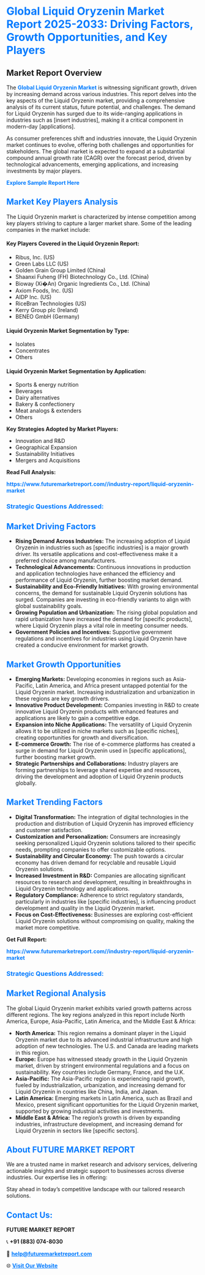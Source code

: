 <h1 style="color: #007BFF;">Global Liquid Oryzenin Market Report 2025-2033: Driving Factors, Growth Opportunities, and Key Players</h1>

<section id="overview">
<h2>Market Report Overview</h2>
<p>The <a href="https://www.futuremarketreport.com//industry-report/liquid-oryzenin-market" style="color: #007BFF; text-decoration: none;"><strong>Global Liquid Oryzenin Market</strong></a> is witnessing significant growth, driven by increasing demand across various industries. This report delves into the key aspects of the Liquid Oryzenin market, providing a comprehensive analysis of its current status, future potential, and challenges. The demand for Liquid Oryzenin has surged due to its wide-ranging applications in industries such as [insert industries], making it a critical component in modern-day [applications].</p>
<p>As consumer preferences shift and industries innovate, the Liquid Oryzenin market continues to evolve, offering both challenges and opportunities for stakeholders. The global market is expected to expand at a substantial compound annual growth rate (CAGR) over the forecast period, driven by technological advancements, emerging applications, and increasing investments by major players.</p>
</section>

<section id="overview">
<p><a href="https://www.futuremarketreport.com//request-sample/reportId=54548" style="color: #007BFF; text-decoration: none;"><strong>Explore Sample Report Here</strong></a></p>
</section>

<section id="key-players">
<h2 style="color: #007BFF;">Market Key Players Analysis</h2>
<p>The Liquid Oryzenin market is characterized by intense competition among key players striving to capture a larger market share. Some of the leading companies in the market include:</p>
<h4>Key Players Covered in the Liquid Oryzenin Report:</h4>
<ul><li>Ribus, Inc. (US)</li><li>Green Labs LLC (US)</li><li>Golden Grain Group Limited (China)</li><li>Shaanxi Fuheng (FH) Biotechnology Co., Ltd. (China)</li><li>Bioway (Xi�An) Organic Ingredients Co., Ltd. (China)</li><li>Axiom Foods, Inc. (US)</li><li>AIDP Inc. (US)</li><li>RiceBran Technologies (US)</li><li>Kerry Group plc (Ireland)</li><li>BENEO GmbH (Germany)</li></ul>
<h4>Liquid Oryzenin Market Segmentation by Type:</h4>
<ul><li>Isolates</li><li>Concentrates</li><li>Others</li></ul>

<h4>Liquid Oryzenin Market Segmentation by Application:</h4>
<ul><li>Sports &amp; energy nutrition</li><li>Beverages</li><li>Dairy alternatives</li><li>Bakery &amp; confectionery</li><li>Meat analogs &amp; extenders</li><li>Others</li></ul>
<p><strong>Key Strategies Adopted by Market Players:</strong></p>
<ul>
<li>Innovation and R&D</li>
<li>Geographical Expansion</li>
<li>Sustainability Initiatives</li>
<li>Mergers and Acquisitions</li>
</ul>
</section>

<section>
<p><strong>Read Full Analysis: </strong></p><a href="https://www.futuremarketreport.com//industry-report/liquid-oryzenin-market" style="color: #007BFF; text-decoration: none;"><strong>https://www.futuremarketreport.com//industry-report/liquid-oryzenin-market</strong></a>
<h3 style="color: #007BFF;">Strategic Questions Addressed:</h3>
</section>

<section id="driving-factors">
<h2 style="color: #007BFF;">Market Driving Factors</h2>
<ul>
<li><strong>Rising Demand Across Industries:</strong> The increasing adoption of Liquid Oryzenin in industries such as [specific industries] is a major growth driver. Its versatile applications and cost-effectiveness make it a preferred choice among manufacturers.</li>
<li><strong>Technological Advancements:</strong> Continuous innovations in production and application technologies have enhanced the efficiency and performance of Liquid Oryzenin, further boosting market demand.</li>
<li><strong>Sustainability and Eco-Friendly Initiatives:</strong> With growing environmental concerns, the demand for sustainable Liquid Oryzenin solutions has surged. Companies are investing in eco-friendly variants to align with global sustainability goals.</li>
<li><strong>Growing Population and Urbanization:</strong> The rising global population and rapid urbanization have increased the demand for [specific products], where Liquid Oryzenin plays a vital role in meeting consumer needs.</li>
<li><strong>Government Policies and Incentives:</strong> Supportive government regulations and incentives for industries using Liquid Oryzenin have created a conducive environment for market growth.</li>
</ul>
</section>

<section id="growth-opportunities">
<h2 style="color: #007BFF;">Market Growth Opportunities</h2>
<ul>
<li><strong>Emerging Markets:</strong> Developing economies in regions such as Asia-Pacific, Latin America, and Africa present untapped potential for the Liquid Oryzenin market. Increasing industrialization and urbanization in these regions are key growth drivers.</li>
<li><strong>Innovative Product Development:</strong> Companies investing in R&D to create innovative Liquid Oryzenin products with enhanced features and applications are likely to gain a competitive edge.</li>
<li><strong>Expansion into Niche Applications:</strong> The versatility of Liquid Oryzenin allows it to be utilized in niche markets such as [specific niches], creating opportunities for growth and diversification.</li>
<li><strong>E-commerce Growth:</strong> The rise of e-commerce platforms has created a surge in demand for Liquid Oryzenin used in [specific applications], further boosting market growth.</li>
<li><strong>Strategic Partnerships and Collaborations:</strong> Industry players are forming partnerships to leverage shared expertise and resources, driving the development and adoption of Liquid Oryzenin products globally.</li>
</ul>
</section>

<section id="trending-factors">
<h2 style="color: #007BFF;">Market Trending Factors</h2>
<ul>
<li><strong>Digital Transformation:</strong> The integration of digital technologies in the production and distribution of Liquid Oryzenin has improved efficiency and customer satisfaction.</li>
<li><strong>Customization and Personalization:</strong> Consumers are increasingly seeking personalized Liquid Oryzenin solutions tailored to their specific needs, prompting companies to offer customizable options.</li>
<li><strong>Sustainability and Circular Economy:</strong> The push towards a circular economy has driven demand for recyclable and reusable Liquid Oryzenin solutions.</li>
<li><strong>Increased Investment in R&D:</strong> Companies are allocating significant resources to research and development, resulting in breakthroughs in Liquid Oryzenin technology and applications.</li>
<li><strong>Regulatory Compliance:</strong> Adherence to strict regulatory standards, particularly in industries like [specific industries], is influencing product development and quality in the Liquid Oryzenin market.</li>
<li><strong>Focus on Cost-Effectiveness:</strong> Businesses are exploring cost-efficient Liquid Oryzenin solutions without compromising on quality, making the market more competitive.</li>
</ul>
</section>

<section>
<p><strong>Get Full Report: </strong></p><a href="https://www.futuremarketreport.com//industry-report/liquid-oryzenin-market" style="color: #007BFF; text-decoration: none;"><strong>https://www.futuremarketreport.com//industry-report/liquid-oryzenin-market</strong></a>
<h3 style="color: #007BFF;">Strategic Questions Addressed:</h3>
</section>


<section id="regional-analysis">
<h2 style="color: #007BFF;">Market Regional Analysis</h2>
<p>The global Liquid Oryzenin market exhibits varied growth patterns across different regions. The key regions analyzed in this report include North America, Europe, Asia-Pacific, Latin America, and the Middle East & Africa:</p>
<ul>
<li><strong>North America:</strong> This region remains a dominant player in the Liquid Oryzenin market due to its advanced industrial infrastructure and high adoption of new technologies. The U.S. and Canada are leading markets in this region.</li>
<li><strong>Europe:</strong> Europe has witnessed steady growth in the Liquid Oryzenin market, driven by stringent environmental regulations and a focus on sustainability. Key countries include Germany, France, and the U.K.</li>
<li><strong>Asia-Pacific:</strong> The Asia-Pacific region is experiencing rapid growth, fueled by industrialization, urbanization, and increasing demand for Liquid Oryzenin in countries like China, India, and Japan.</li>
<li><strong>Latin America:</strong> Emerging markets in Latin America, such as Brazil and Mexico, present significant opportunities for the Liquid Oryzenin market, supported by growing industrial activities and investments.</li>
<li><strong>Middle East & Africa:</strong> The region’s growth is driven by expanding industries, infrastructure development, and increasing demand for Liquid Oryzenin in sectors like [specific sectors].</li>
</ul>
</section>

<footer>
<h2 style="color: #007BFF;">About FUTURE MARKET REPORT</h2>
<p>We are a trusted name in market research and advisory services, delivering actionable insights and strategic support to businesses across diverse industries. Our expertise lies in offering:</p>

<p>Stay ahead in today’s competitive landscape with our tailored research solutions.</p>

<h2 style="color: #007BFF;">Contact Us:</h2>
<p><strong>FUTURE MARKET REPORT</strong></p>
<p>📞 <strong>+91 (883) 074-8030</strong></p>
<p>📧 <strong><a href="mailto:help@futuremarketreport.com" style="color: #007BFF;">help@futuremarketreport.com</a></strong></p>
<p>🌐 <strong><a href="https://www.futuremarketreport.com/" style="color: #007BFF;">Visit Our Website</a></strong></p>
</footer>